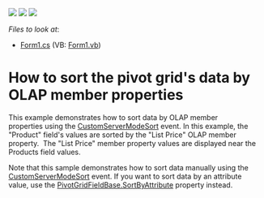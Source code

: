 <!-- default badges list -->
![](https://img.shields.io/endpoint?url=https://codecentral.devexpress.com/api/v1/VersionRange/128582570/22.1.6%2B)
[![](https://img.shields.io/badge/Open_in_DevExpress_Support_Center-FF7200?style=flat-square&logo=DevExpress&logoColor=white)](https://supportcenter.devexpress.com/ticket/details/T264133)
[![](https://img.shields.io/badge/📖_How_to_use_DevExpress_Examples-e9f6fc?style=flat-square)](https://docs.devexpress.com/GeneralInformation/403183)
<!-- default badges end -->
<!-- default file list -->
*Files to look at*:

* [Form1.cs](./CS/WinFormsPivotGridCustomOLAPSort/Form1.cs) (VB: [Form1.vb](./VB/WinFormsPivotGridCustomOLAPSort/Form1.vb))
<!-- default file list end -->
# How to sort the pivot grid's data by OLAP member properties


This example demonstrates how to sort data by OLAP member properties using the <a href="https://documentation.devexpress.com/#WindowsForms/DevExpressXtraPivotGridPivotGridControl_CustomServerModeSorttopic">CustomServerModeSort</a> event. In this example, the "Product" field's values are sorted by the "List Price" OLAP member property.  The "List Price" member property values are displayed near the Products field values.<br />
<p>Note that this sample demonstrates how to sort data manually using the <a href="https://documentation.devexpress.com/#WindowsForms/DevExpressXtraPivotGridPivotGridControl_CustomServerModeSorttopic">CustomServerModeSort</a> event. If you want to sort data by an attribute value, use the <a href="https://documentation.devexpress.com/#CoreLibraries/DevExpressXtraPivotGridPivotGridFieldBase_SortByAttributetopic">PivotGridFieldBase.SortByAttribute</a> property instead.</p>

<br/>


